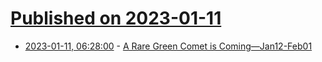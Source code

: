 # [Published on 2023-01-11](index.md)

* [2023-01-11, 06:28:00](https://soylentnews.org/article.pl?sid=23/01/10/0759239&from=rss) - [A Rare Green Comet is Coming—Jan12-Feb01](https://soylentnews.org/article.pl?sid=23/01/10/0759239&from=rss)
